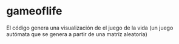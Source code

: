 # gameoflife
El código genera una visualización de el juego de la vida (un juego autómata que se genera a partir de una matríz aleatoria)
